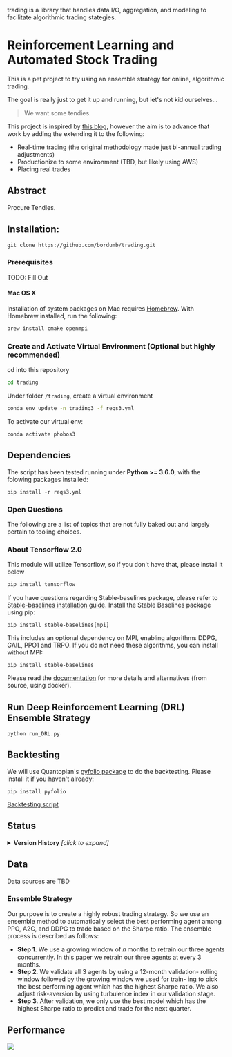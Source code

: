 trading is a library that handles data I/O, aggregation, 
and modeling to facilitate algorithmic trading stategies. 

# Reinforcement Learning and Automated Stock Trading
This is a pet project to try using an ensemble strategy for online, algorithmic trading.

The goal is really just to get it up and running, but let's not kid ourselves...
> We want some tendies.

This project is inspired by [this blog](https://towardsdatascience.com/deep-reinforcement-learning-for-automated-stock-trading-f1dad0126a02),
however the aim is to advance that work by adding the extending it to the following:
* Real-time trading (the original methodology made just bi-annual trading adjustments)
* Productionize to some environment (TBD, but likely using AWS)
* Placing real trades


## Abstract
Procure Tendies.

## Installation:
```shell
git clone https://github.com/bordumb/trading.git
```

### Prerequisites
TODO: Fill Out


#### Mac OS X
Installation of system packages on Mac requires [Homebrew](https://brew.sh). With Homebrew installed, run the following:
```bash
brew install cmake openmpi
```


### Create and Activate Virtual Environment (Optional but highly recommended)
cd into this repository
```bash
cd trading
```
Under folder `/trading`, create a virtual environment
```bash
conda env update -n trading3 -f reqs3.yml
```
To activate our virtual env:
```
conda activate phobos3
```

## Dependencies

The script has been tested running under **Python >= 3.6.0**, with the folowing packages installed:

```shell
pip install -r reqs3.yml
```

### Open Questions
The following are a list of topics that are not fully baked out and largely pertain to tooling choices.

### About Tensorflow 2.0
This module will utilize Tensorflow, so if you don't have that, please install it below
```bash
pip install tensorflow
 ```

If you have questions regarding Stable-baselines package, please refer to [Stable-baselines installation guide](https://github.com/hill-a/stable-baselines). Install the Stable Baselines package using pip:
```
pip install stable-baselines[mpi]
```

This includes an optional dependency on MPI, enabling algorithms DDPG, GAIL, PPO1 and TRPO. If you do not need these algorithms, you can install without MPI:
```
pip install stable-baselines
```

Please read the [documentation](https://stable-baselines.readthedocs.io/) for more details and alternatives (from source, using docker).


## Run Deep Reinforcement Learning (DRL) Ensemble Strategy
```shell
python run_DRL.py
```

## Backtesting
We will use Quantopian's [pyfolio package](https://github.com/quantopian/pyfolio) to do the backtesting.
Please install it if you haven't already:
```
pip install pyfolio
```
[Backtesting script](backtesting.ipynb)

## Status

<details><summary><b>Version History</b> <i>[click to expand]</i></summary>
<div>

* 1.0.1
	Changes: added ensemble strategy
* 0.0.1
    Simple version
</div>
</details>

## Data
Data sources are TBD

### Ensemble Strategy
Our purpose is to create a highly robust trading strategy. So we use an ensemble method to automatically select the best performing agent among PPO, A2C, and DDPG to trade based on the Sharpe ratio. The ensemble process is described as follows:
* __Step 1__. We use a growing window of 𝑛 months to retrain our three agents concurrently. In this paper we retrain our three agents at every 3 months.
* __Step 2__. We validate all 3 agents by using a 12-month validation- rolling window followed by the growing window we used for train- ing to pick the best performing agent which has the highest Sharpe ratio. We also adjust risk-aversion by using turbulence index in our validation stage.
* __Step 3__. After validation, we only use the best model which has the highest Sharpe ratio to predict and trade for the next quarter.

## Performance
<img src=figs/performance.png>
